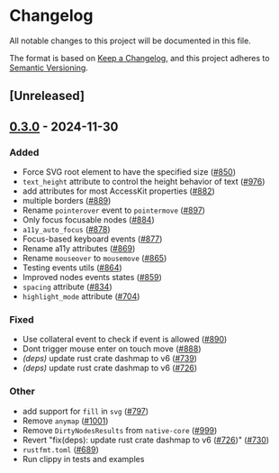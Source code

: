 # Changelog

All notable changes to this project will be documented in this file.

The format is based on [Keep a Changelog](https://keepachangelog.com/en/1.0.0/),
and this project adheres to [Semantic Versioning](https://semver.org/spec/v2.0.0.html).

## [Unreleased]

## [0.3.0](https://github.com/RobertasJ/freya/compare/freya-native-core-v0.2.1...freya-native-core-v0.3.0) - 2024-11-30

### Added

- Force SVG root element to have the specified size ([#850](https://github.com/RobertasJ/freya/pull/850))
- `text_height` attribute to control the height behavior of text ([#976](https://github.com/RobertasJ/freya/pull/976))
- add attributes for most AccessKit properties ([#882](https://github.com/RobertasJ/freya/pull/882))
- multiple borders ([#889](https://github.com/RobertasJ/freya/pull/889))
- Rename `pointerover` event to `pointermove` ([#897](https://github.com/RobertasJ/freya/pull/897))
- Only focus focusable nodes ([#884](https://github.com/RobertasJ/freya/pull/884))
- `a11y_auto_focus` ([#878](https://github.com/RobertasJ/freya/pull/878))
- Focus-based keyboard events ([#877](https://github.com/RobertasJ/freya/pull/877))
- Rename a11y attributes ([#869](https://github.com/RobertasJ/freya/pull/869))
- Rename `mouseover` to `mousemove` ([#865](https://github.com/RobertasJ/freya/pull/865))
- Testing events utils ([#864](https://github.com/RobertasJ/freya/pull/864))
- Improved nodes events states ([#859](https://github.com/RobertasJ/freya/pull/859))
- `spacing` attribute ([#834](https://github.com/RobertasJ/freya/pull/834))
- `highlight_mode` attribute ([#704](https://github.com/RobertasJ/freya/pull/704))

### Fixed

- Use collateral event to check if event is allowed ([#890](https://github.com/RobertasJ/freya/pull/890))
- Dont trigger mouse enter on touch move ([#888](https://github.com/RobertasJ/freya/pull/888))
- *(deps)* update rust crate dashmap to v6 ([#739](https://github.com/RobertasJ/freya/pull/739))
- *(deps)* update rust crate dashmap to v6 ([#726](https://github.com/RobertasJ/freya/pull/726))

### Other

- add support for `fill` in `svg` ([#797](https://github.com/RobertasJ/freya/pull/797))
- Remove `anymap` ([#1001](https://github.com/RobertasJ/freya/pull/1001))
- Remove `DirtyNodesResults` from `native-core` ([#999](https://github.com/RobertasJ/freya/pull/999))
- Revert "fix(deps): update rust crate dashmap to v6 ([#726](https://github.com/RobertasJ/freya/pull/726))" ([#730](https://github.com/RobertasJ/freya/pull/730))
- `rustfmt.toml` ([#689](https://github.com/RobertasJ/freya/pull/689))
- Run clippy in tests and examples
